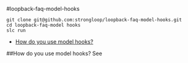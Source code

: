 #loopback-faq-model-hooks
```
git clone git@github.com:strongloop/loopback-faq-model-hooks.git
cd loopback-faq-model hooks
slc run
```

- [How do you use model hooks?](#how-do-you-use-model-hooks)

##How do you use model hooks?
See
